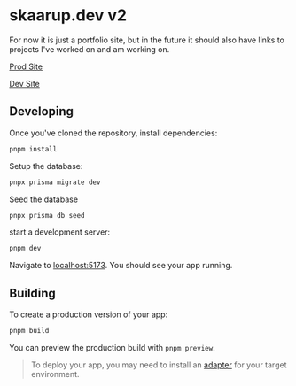 # skaarup.dev v2

For now it is just a portfolio site, but in the future it should also have links to projects I've worked on and am working on.

[Prod Site](https://skaarup.dev)

[Dev Site](https://dev.skaarup.dev)

## Developing

Once you've cloned the repository, install dependencies:

```bash
pnpm install
```

Setup the database:

```bash
pnpx prisma migrate dev
```

Seed the database

```bash
pnpx prisma db seed
```

start a development server:

```bash
pnpm dev
```

Navigate to [localhost:5173](http://localhost:5173). You should see your app running.

## Building

To create a production version of your app:

```bash
pnpm build
```

You can preview the production build with `pnpm preview`.

> To deploy your app, you may need to install an [adapter](https://kit.svelte.dev/docs/adapters) for your target environment.
